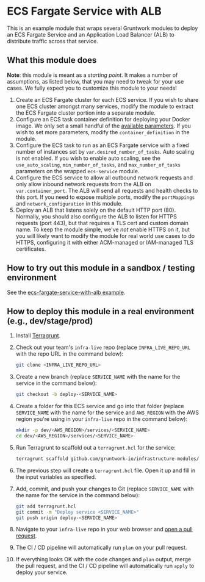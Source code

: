 # ECS Fargate Service with ALB

This is an example module that wraps several Gruntwork modules to deploy an ECS Fargate Service and an Application Load 
Balancer (ALB) to distribute traffic across that service. 

## What this module does

**Note**: this module is meant as a _starting point_. It makes a number of assumptions, as listed below, that you may 
need to tweak for your use cases. We fully expect you to customize this module to your needs!

1. Create an ECS Fargate cluster for each ECS service. If you wish to share one ECS cluster amongst many services, 
   modify the module to extract the ECS Fargate cluster portion into a separate module.
2. Configure an ECS task container definition for deploying your Docker image. We only set a small handful of the 
   [available parameters](https://docs.aws.amazon.com/AmazonECS/latest/APIReference/API_ContainerDefinition.html). If
   you wish to set more parameters, modify the `container_definition` in the module.
3. Configure the ECS task to run as an ECS Fargate service with a fixed number of instances set by 
   `var.desired_number_of_tasks`. Auto scaling is not enabled. If you wish to enable auto scaling, see the 
   `use_auto_scaling`, `min_number_of_tasks`, and `max_number_of_tasks` parameters on the wrapped `ecs-service` module. 
4. Configure the ECS service to allow all outbound network requests and only allow inbound network requests from the 
   ALB on `var.container_port`. The ALB will send all requests and health checks to this port. If you need to expose
   multiple ports, modify the `portMappings` and `network_configuration` in this module.
5. Deploy an ALB that listens solely on the default HTTP port (80). Normally, you should also configure the ALB to 
   listen for HTTPS requests (port 443), but that requires a TLS cert and custom domain name. To keep the module simple,
   we've _not_ enable HTTPS on it, but you will likely want to modify the module for real world use cases to do HTTPS,
   configuring it with either ACM-managed or IAM-managed TLS certificates.

## How to try out this module in a sandbox / testing environment

See the [ecs-fargate-service-with-alb example](/examples/services/ecs-fargate-service-with-alb).

## How to deploy this module in a real environment (e.g., dev/stage/prod)

1. Install [Terragrunt](https://terragrunt.gruntwork.io/).

2. Check out your team's `infra-live` repo (replace `INFRA_LIVE_REPO_URL` with the repo URL in the command below): 

    ```bash
    git clone <INFRA_LIVE_REPO_URL>
    ```

3. Create a new branch (replace `SERVICE_NAME` with the name for the service in the command below): 

    ```bash
    git checkout -b deploy-<SERVICE_NAME>
    ```

4. Create a folder for this ECS service and go into that folder (replace `SERVICE_NAME` with the name for the service 
   and `AWS_REGION` with the AWS region you're using in your `infra-live` repo in the command below): 

    ```bash
    mkdir -p dev/<AWS_REGION>/services/<SERVICE_NAME>
    cd dev/<AWS_REGION>/services/<SERVICE_NAME>
    ```

5. Run Terragrunt to scaffold out a `terragrunt.hcl` for the service: 

    ```bash
    terragrunt scaffold github.com/gruntwork-io/infrastructure-modules//modules/services/ecs-fargate-service-with-alb
    ```

6. The previous step will create a `terragrunt.hcl` file. Open it up and fill in the input variables as specified.

7. Add, commit, and push your changes to Git (replace `SERVICE_NAME` with the name for the service in the command below): 

    ```bash
    git add terragrunt.hcl
    git commit -m "Deploy service <SERVICE_NAME>"
    git push origin deploy-<SERVICE_NAME>
    ```

8. Navigate to your `infra-live` repo in your web browser and [open a pull 
   request](https://docs.github.com/en/pull-requests/collaborating-with-pull-requests/proposing-changes-to-your-work-with-pull-requests/creating-a-pull-request#creating-the-pull-request).

9. The CI / CD pipeline will automatically run `plan` on your pull request.

10. If everything looks OK with the code changes and `plan` output, merge the pull request, and the CI / CD pipeline 
    will automatically run `apply` to deploy your service. 